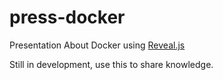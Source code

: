 # press-docker
Presentation About Docker using <a href="http://lab.hakim.se/reveal-js">Reveal.js</a>

Still in development, use this to share knowledge.
